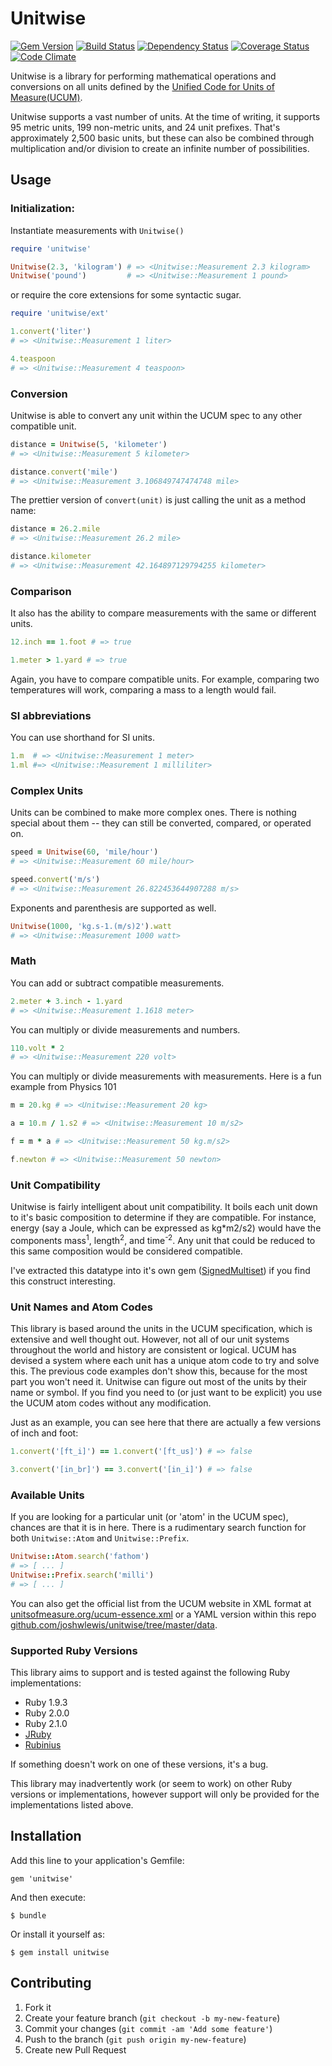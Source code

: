 # Unitwise

[![Gem Version](https://badge.fury.io/rb/unitwise.png)](http://badge.fury.io/rb/unitwise)
[![Build Status](https://travis-ci.org/joshwlewis/unitwise.png)](https://travis-ci.org/joshwlewis/unitwise)
[![Dependency Status](https://gemnasium.com/joshwlewis/unitwise.png)](https://gemnasium.com/joshwlewis/unitwise)
[![Coverage Status](https://coveralls.io/repos/joshwlewis/unitwise/badge.png)](https://coveralls.io/r/joshwlewis/unitwise)
[![Code Climate](https://codeclimate.com/github/joshwlewis/unitwise.png)](https://codeclimate.com/github/joshwlewis/unitwise)


Unitwise is a library for performing mathematical operations and conversions on all units defined by the [Unified Code for Units of Measure(UCUM)](http://unitsofmeasure.org/).

Unitwise supports a vast number of units. At the time of writing, it supports 95 metric units, 199 non-metric units, and 24 unit prefixes. That's approximately 2,500 basic units, but these can also be combined through multiplication and/or division to create an infinite number of possibilities.

## Usage

### Initialization:

Instantiate measurements with `Unitwise()`

```ruby
require 'unitwise'

Unitwise(2.3, 'kilogram') # => <Unitwise::Measurement 2.3 kilogram>
Unitwise('pound')         # => <Unitwise::Measurement 1 pound>
```

or require the core extensions for some syntactic sugar.

```ruby
require 'unitwise/ext'

1.convert('liter')
# => <Unitwise::Measurement 1 liter>

4.teaspoon
# => <Unitwise::Measurement 4 teaspoon>
```

### Conversion

Unitwise is able to convert any unit within the UCUM spec to any other
compatible unit.

```ruby
distance = Unitwise(5, 'kilometer') 
# => <Unitwise::Measurement 5 kilometer>

distance.convert('mile')
# => <Unitwise::Measurement 3.106849747474748 mile>
```

The prettier version of `convert(unit)` is just calling the unit as a method
name:

```ruby
distance = 26.2.mile
# => <Unitwise::Measurement 26.2 mile>

distance.kilometer
# => <Unitwise::Measurement 42.164897129794255 kilometer>
```

### Comparison

It also has the ability to compare measurements with the same or different units.

```ruby
12.inch == 1.foot # => true

1.meter > 1.yard # => true
```

Again, you have to compare compatible units. For example, comparing two 
temperatures will work, comparing a mass to a length would fail.

### SI abbreviations

You can use shorthand for SI units.

```ruby
1.m  # => <Unitwise::Measurement 1 meter>
1.ml #=> <Unitwise::Measurement 1 milliliter>
```

### Complex Units

Units can be combined to make more complex ones. There is nothing special about
them -- they can still be converted, compared, or operated on.

```ruby
speed = Unitwise(60, 'mile/hour')
# => <Unitwise::Measurement 60 mile/hour>

speed.convert('m/s')
# => <Unitwise::Measurement 26.822453644907288 m/s>
```

Exponents and parenthesis are supported as well.

```ruby
Unitwise(1000, 'kg.s-1.(m/s)2').watt
# => <Unitwise::Measurement 1000 watt>
```

### Math

You can add or subtract compatible measurements.

```ruby
2.meter + 3.inch - 1.yard
# => <Unitwise::Measurement 1.1618 meter>
```

You can multiply or divide measurements and numbers.

```ruby
110.volt * 2
# => <Unitwise::Measurement 220 volt>
```

You can multiply or divide measurements with measurements. Here is a fun example
from Physics 101

```ruby
m = 20.kg # => <Unitwise::Measurement 20 kg>

a = 10.m / 1.s2 # => <Unitwise::Measurement 10 m/s2>

f = m * a # => <Unitwise::Measurement 50 kg.m/s2>

f.newton # => <Unitwise::Measurement 50 newton>
```

### Unit Compatibility

Unitwise is fairly intelligent about unit compatibility. It boils each unit down
to it's basic composition to determine if they are compatible. For instance,
energy (say a Joule, which can be expressed as kg*m2/s2) would have the 
components mass<sup>1</sup>, length<sup>2</sup>, and 
time<sup>-2</sup>. Any unit that could be reduced to this same composition 
would be considered compatible. 

I've extracted this datatype into it's own gem ([SignedMultiset](//github.com/joshwlewis/signed_multiset)) if you find this construct interesting.

### Unit Names and Atom Codes

This library is based around the units in the UCUM specification, which is
extensive and well thought out. However, not all of our unit systems throughout
the world and history are consistent or logical. UCUM has devised a system where
each unit has a unique atom code to try and solve this. The previous code examples
don't show this, because for the most part you won't need it. Unitwise can
figure out most of the units by their name or symbol. If you find you need to
(or just want to be explicit) you use the UCUM atom codes without any
modification.

Just as an example, you can see here that there are actually a few versions of inch
and foot:

```ruby
1.convert('[ft_i]') == 1.convert('[ft_us]') # => false

3.convert('[in_br]') == 3.convert('[in_i]') # => false
```

### Available Units

If you are looking for a particular unit (or 'atom' in the UCUM spec), chances 
are that it is in here. There is a rudimentary search function for both
`Unitwise::Atom` and `Unitwise::Prefix`.

```ruby
Unitwise::Atom.search('fathom')
# => [ ... ]
Unitwise::Prefix.search('milli')
# => [ ... ]
```

You can also get the official list from the UCUM website in XML format at 
[unitsofmeasure.org/ucum-essence.xml](http://unitsofmeasure.org/ucum-essence.xml) 
or a YAML version within this repo 
[github.com/joshwlewis/unitwise/tree/master/data](//github.com/joshwlewis/unitwise/tree/master/data).

### Supported Ruby Versions

This library aims to support and is tested against the following Ruby
implementations:

* Ruby 1.9.3
* Ruby 2.0.0
* Ruby 2.1.0
* [JRuby](http://jruby.org/)
* [Rubinius](http://rubini.us/)

If something doesn't work on one of these versions, it's a bug.

This library may inadvertently work (or seem to work) on other Ruby versions or
implementations, however support will only be provided for the implementations
listed above.

## Installation

Add this line to your application's Gemfile:

    gem 'unitwise'

And then execute:

    $ bundle

Or install it yourself as:

    $ gem install unitwise


## Contributing

1. Fork it
2. Create your feature branch (`git checkout -b my-new-feature`)
3. Commit your changes (`git commit -am 'Add some feature'`)
4. Push to the branch (`git push origin my-new-feature`)
5. Create new Pull Request
